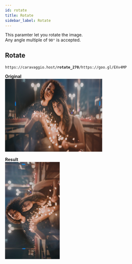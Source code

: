 ```yaml
---
id: rotate
title: Rotate
sidebar_label: Rotate
---
```


This paramter let you rotate the image.    
Any angle multiple of `90°` is accepted.

## Rotate

<code>https&#8203;:&#8203;//caravaggio.host/<strong>rotate_270</strong>/https&#8203;:&#8203;//goo.gl/EXv4MP</code>

**Original**     
<img width="320" height="240" src="assets/example/girls.jpeg" />

**Result**     
<img width="180" height="320" src="assets/example/rotate.jpeg" />